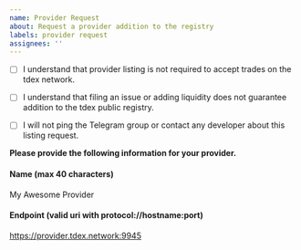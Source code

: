 ```yaml
---
name: Provider Request
about: Request a provider addition to the registry
labels: provider request
assignees: ''
---
```


- [ ] I understand that provider listing is not required to accept trades on the tdex network.
- [ ] I understand that filing an issue or adding liquidity does not guarantee addition to the tdex public registry.
- [ ] I will not ping the Telegram group or contact any developer about this listing request.




**Please provide the following information for your provider.**

#### Name (max 40 characters)
My Awesome Provider

#### Endpoint (valid uri with protocol://hostname:port)
https://provider.tdex.network:9945
